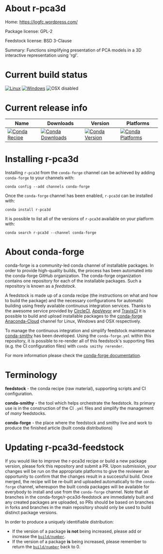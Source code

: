 About r-pca3d
=============

Home: https://logfc.wordpress.com/

Package license: GPL-2

Feedstock license: BSD 3-Clause

Summary: Functions simplifying presentation of PCA models in a 3D interactive representation using 'rgl'.



Current build status
====================

[![Linux](https://img.shields.io/circleci/project/github/conda-forge/r-pca3d-feedstock/master.svg?label=Linux)](https://circleci.com/gh/conda-forge/r-pca3d-feedstock)
[![Windows](https://img.shields.io/appveyor/ci/conda-forge/r-pca3d-feedstock/master.svg?label=Windows)](https://ci.appveyor.com/project/conda-forge/r-pca3d-feedstock/branch/master)
![OSX disabled](https://img.shields.io/badge/OSX-disabled-lightgrey.svg)

Current release info
====================

| Name | Downloads | Version | Platforms |
| --- | --- | --- | --- |
| [![Conda Recipe](https://img.shields.io/badge/recipe-r--pca3d-green.svg)](https://anaconda.org/conda-forge/r-pca3d) | [![Conda Downloads](https://img.shields.io/conda/dn/conda-forge/r-pca3d.svg)](https://anaconda.org/conda-forge/r-pca3d) | [![Conda Version](https://img.shields.io/conda/vn/conda-forge/r-pca3d.svg)](https://anaconda.org/conda-forge/r-pca3d) | [![Conda Platforms](https://img.shields.io/conda/pn/conda-forge/r-pca3d.svg)](https://anaconda.org/conda-forge/r-pca3d) |

Installing r-pca3d
==================

Installing `r-pca3d` from the `conda-forge` channel can be achieved by adding `conda-forge` to your channels with:

```
conda config --add channels conda-forge
```

Once the `conda-forge` channel has been enabled, `r-pca3d` can be installed with:

```
conda install r-pca3d
```

It is possible to list all of the versions of `r-pca3d` available on your platform with:

```
conda search r-pca3d --channel conda-forge
```


About conda-forge
=================

conda-forge is a community-led conda channel of installable packages.
In order to provide high-quality builds, the process has been automated into the
conda-forge GitHub organization. The conda-forge organization contains one repository
for each of the installable packages. Such a repository is known as a *feedstock*.

A feedstock is made up of a conda recipe (the instructions on what and how to build
the package) and the necessary configurations for automatic building using freely
available continuous integration services. Thanks to the awesome service provided by
[CircleCI](https://circleci.com/), [AppVeyor](http://www.appveyor.com/)
and [TravisCI](https://travis-ci.org/) it is possible to build and upload installable
packages to the [conda-forge](https://anaconda.org/conda-forge)
[Anaconda-Cloud](http://docs.anaconda.org/) channel for Linux, Windows and OSX respectively.

To manage the continuous integration and simplify feedstock maintenance
[conda-smithy](http://github.com/conda-forge/conda-smithy) has been developed.
Using the ``conda-forge.yml`` within this repository, it is possible to re-render all of
this feedstock's supporting files (e.g. the CI configuration files) with ``conda smithy rerender``.

For more information please check the [conda-forge documentation](https://conda-forge.org/docs/).

Terminology
===========

**feedstock** - the conda recipe (raw material), supporting scripts and CI configuration.

**conda-smithy** - the tool which helps orchestrate the feedstock.
                   Its primary use is in the construction of the CI ``.yml`` files
                   and simplify the management of *many* feedstocks.

**conda-forge** - the place where the feedstock and smithy live and work to
                  produce the finished article (built conda distributions)


Updating r-pca3d-feedstock
==========================

If you would like to improve the r-pca3d recipe or build a new
package version, please fork this repository and submit a PR. Upon submission,
your changes will be run on the appropriate platforms to give the reviewer an
opportunity to confirm that the changes result in a successful build. Once
merged, the recipe will be re-built and uploaded automatically to the
`conda-forge` channel, whereupon the built conda packages will be available for
everybody to install and use from the `conda-forge` channel.
Note that all branches in the conda-forge/r-pca3d-feedstock are
immediately built and any created packages are uploaded, so PRs should be based
on branches in forks and branches in the main repository should only be used to
build distinct package versions.

In order to produce a uniquely identifiable distribution:
 * If the version of a package **is not** being increased, please add or increase
   the [``build/number``](http://conda.pydata.org/docs/building/meta-yaml.html#build-number-and-string).
 * If the version of a package **is** being increased, please remember to return
   the [``build/number``](http://conda.pydata.org/docs/building/meta-yaml.html#build-number-and-string)
   back to 0.